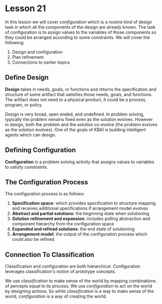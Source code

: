 # Lesson 21

In this lesson we will cover _configuration_ which is a routine kind of design task in which all the components of the design are already known. The task of configuration is to assign values to the variables of those components so they could be arranged according to some constraints. We will cover the following:

1. Design and configuration
2. Plan refinement
3. Connections to earlier topics

## Define Design

**Design** takes in needs, goals, or functions and returns the specification and structure of some artifact that satisfies those needs, goals, and functions. The artifact does not need to a physical product, it could be a process, program, or policy.

Design is very broad, open ended, and undefined. In problem solving, typically the problem remains fixed even as the solution evolves. However in design, both the problem and the solution co-evolve (the problem evolves as the solution evolves). One of the goals of KBAI is building intelligent agents which can design.

## Defining Configuration

**Configuration** is a problem solving activity that assigns values to variables to satisfy constraints.

## The Configuration Process

The configuration process is as follows:

1. **Specification space**: which provides specification to structure mapping and receives additional specifications if arrangement model evolves
2. **Abstract and partial solutions**: the beginning state when solutioning
3. **Solution refinement and expansion**: includes pulling abstraction and component hierarchy from the configuration space
4. **Expanded and refined solutions**: the end state of solutioning
5. **Arrangement model**: the output of the configuration process which could also be refined

## Connection To Classification

Classification and configuration are both hierarchical. Configuration leverages classification's notion of prototype concepts.

We use _classification_ to make sense of the world by mapping combinations of percepts equal to its process. We use _configuration_ to act on the world by designing actions. So while _classification_ is a way to make sense of the world, _configuration_ is a way of creating the world.
